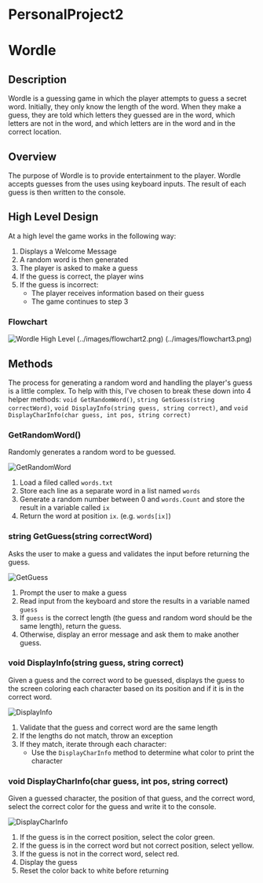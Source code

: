 # PersonalProject2

# Wordle

## Description

Wordle is a guessing game in which the player attempts to guess a secret word.
Initially, they only know the length of the word. When they make a guess, they
are told which letters they guessed are in the word, which letters are not in
the word, and which letters are in the word and in the correct location.

## Overview

The purpose of Wordle is to provide entertainment to the player. Wordle accepts
guesses from the uses using keyboard inputs. The result of each guess is then
written to the console.

## High Level Design

At a high level the game works in the following way:

1. Displays a Welcome Message
2. A random word is then generated
3. The player is asked to make a guess
4. If the guess is correct, the player wins
5. If the guess is incorrect:
   * The player receives information based on their guess
   * The game continues to step 3

### Flowchart

![Wordle High Level](../images/flowchart1.png)
(../images/flowchart2.png)
(../images/flowchart3.png)

## Methods

The process for generating a random word and handling the player's guess is a
little complex. To help with this, I've chosen to break these down into 4 helper
methods: `void GetRandomWord()`, `string GetGuess(string correctWord)`, `void DisplayInfo(string
guess, string correct)`, and `void DisplayCharInfo(char guess, int pos, string
correct)`

### GetRandomWord()

Randomly generates a random word to be guessed.

![GetRandomWord](../images/GetRandomWord.png)

1. Load a filed called `words.txt`
2. Store each line as a separate word in a list named `words`
3. Generate a random number between 0 and `words.Count` and store the result in
   a variable called `ix`
4. Return the word at position `ix`. (e.g. `words[ix]`)

### string GetGuess(string correctWord)

Asks the user to make a guess and validates the input before returning the
guess.

![GetGuess](../images/GetGuess.png)

1. Prompt the user to make a guess
2. Read input from the keyboard and store the results in a variable named `guess`
3. If `guess` is the correct length (the guess and random word should be the
   same length), return the guess.
4. Otherwise, display an error message and ask them to make another guess.

### void DisplayInfo(string guess, string correct)

Given a guess and the correct word to be guessed, displays the guess to the
screen coloring each character based on its position and if it is in the correct
word.

![DisplayInfo](../images/DisplayInfo.png)

1. Validate that the guess and correct word are the same length
2. If the lengths do not match, throw an exception
3. If they match, iterate through each character:
    * Use the `DisplayCharInfo` method to determine what color to print the character

### void DisplayCharInfo(char guess, int pos, string correct)

Given a guessed character, the position of that guess, and the correct word,
select the correct color for the guess and write it to the console.

![DisplayCharInfo](../images/DisplayCharInfo.png)

1. If the guess is in the correct position, select the color green.
2. If the guess is in the correct word but not correct position, select yellow.
3. If the guess is not in the correct word, select red.
4. Display the guess
5. Reset the color back to white before returning